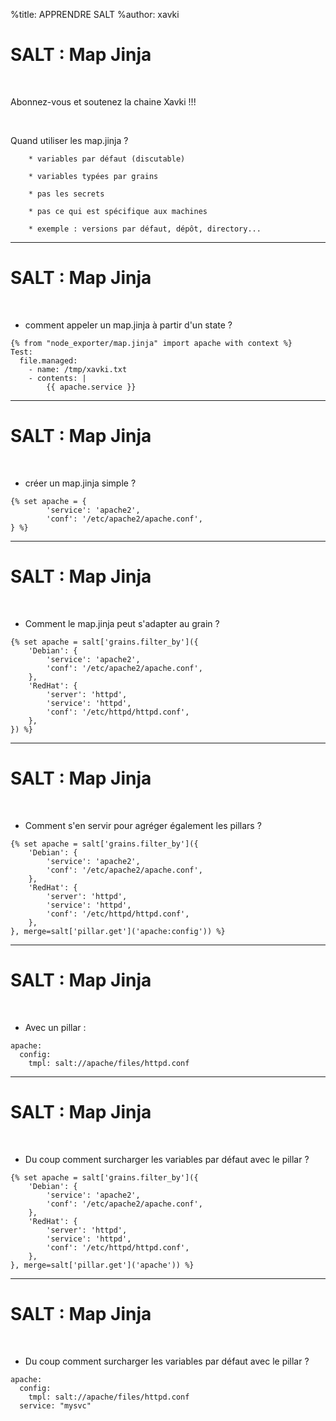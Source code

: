%title: APPRENDRE SALT
%author: xavki


# SALT : Map Jinja

<br>

Abonnez-vous et soutenez la chaine Xavki !!!

<br>

Quand utiliser les map.jinja ?

		* variables par défaut (discutable)

		* variables typées par grains

		* pas les secrets

		* pas ce qui est spécifique aux machines

		* exemple : versions par défaut, dépôt, directory...


-------------------------------------------------------------------------------

# SALT : Map Jinja


<br>

* comment appeler un map.jinja à partir d'un state ?

```
{% from "node_exporter/map.jinja" import apache with context %}
Test:
  file.managed:
    - name: /tmp/xavki.txt
    - contents: |
        {{ apache.service }}
```

-------------------------------------------------------------------------------

# SALT : Map Jinja


<br>

* créer un map.jinja simple ?

```
{% set apache = {
        'service': 'apache2',
        'conf': '/etc/apache2/apache.conf',
} %}
```

-------------------------------------------------------------------------------

# SALT : Map Jinja

<br>

* Comment le map.jinja peut s'adapter au grain ?

```
{% set apache = salt['grains.filter_by']({
    'Debian': {
        'service': 'apache2',
        'conf': '/etc/apache2/apache.conf',
    },
    'RedHat': {
        'server': 'httpd',
        'service': 'httpd',
        'conf': '/etc/httpd/httpd.conf',
    },
}) %}
```

-------------------------------------------------------------------------------

# SALT : Map Jinja

<br>

* Comment s'en servir pour agréger également les pillars ?

```
{% set apache = salt['grains.filter_by']({
    'Debian': {
        'service': 'apache2',
        'conf': '/etc/apache2/apache.conf',
    },
    'RedHat': {
        'server': 'httpd',
        'service': 'httpd',
        'conf': '/etc/httpd/httpd.conf',
    },
}, merge=salt['pillar.get']('apache:config')) %}
```

-------------------------------------------------------------------------------

# SALT : Map Jinja

<br>

* Avec un pillar :

```
apache:
  config:
    tmpl: salt://apache/files/httpd.conf
```

-------------------------------------------------------------------------------

# SALT : Map Jinja

<br>

* Du coup comment surcharger les variables par défaut avec le pillar ?

```
{% set apache = salt['grains.filter_by']({
    'Debian': {
        'service': 'apache2',
        'conf': '/etc/apache2/apache.conf',
    },
    'RedHat': {
        'server': 'httpd',
        'service': 'httpd',
        'conf': '/etc/httpd/httpd.conf',
    },
}, merge=salt['pillar.get']('apache')) %}
```

-------------------------------------------------------------------------------

# SALT : Map Jinja

<br>

* Du coup comment surcharger les variables par défaut avec le pillar ?

```
apache:
  config:
    tmpl: salt://apache/files/httpd.conf
  service: "mysvc"
```
